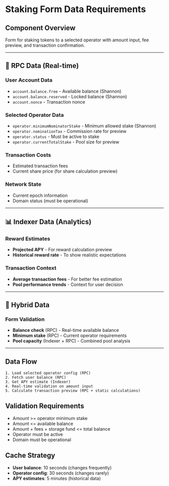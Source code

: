 # Staking Form Data Requirements

## Component Overview

Form for staking tokens to a selected operator with amount input, fee preview, and transaction confirmation.

---

## 🔗 RPC Data (Real-time)

### User Account Data

- `account.balance.free` - Available balance (Shannon)
- `account.balance.reserved` - Locked balance (Shannon)
- `account.nonce` - Transaction nonce

### Selected Operator Data

- `operator.minimumNominatorStake` - Minimum allowed stake (Shannon)
- `operator.nominationTax` - Commission rate for preview
- `operator.status` - Must be active to stake
- `operator.currentTotalStake` - Pool size for preview

### Transaction Costs

- Estimated transaction fees
- Current share price (for share calculation preview)

### Network State

- Current epoch information
- Domain status (must be operational)

---

## 📊 Indexer Data (Analytics)

### Reward Estimates

- **Projected APY** - For reward calculation preview
- **Historical reward rate** - To show realistic expectations

### Transaction Context

- **Average transaction fees** - For better fee estimation
- **Pool performance trends** - Context for user decision

---

## 🔄 Hybrid Data

### Form Validation

- **Balance check** (RPC) - Real-time available balance
- **Minimum stake** (RPC) - Current operator requirements
- **Pool capacity** (Indexer + RPC) - Combined pool analysis

---

## Data Flow

```
1. Load selected operator config (RPC)
2. Fetch user balance (RPC)
3. Get APY estimate (Indexer)
4. Real-time validation on amount input
5. Calculate transaction preview (RPC + static calculations)
```

## Validation Requirements

- Amount >= operator minimum stake
- Amount <= available balance
- Amount + fees + storage fund <= total balance
- Operator must be active
- Domain must be operational

## Cache Strategy

- **User balance**: 10 seconds (changes frequently)
- **Operator config**: 30 seconds (changes rarely)
- **APY estimates**: 5 minutes (historical data)
